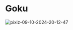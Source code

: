 # Goku
![pixiz-09-10-2024-20-12-47](https://github.com/user-attachments/assets/383d711e-bbb9-4a23-bb68-0e56b484a224)
